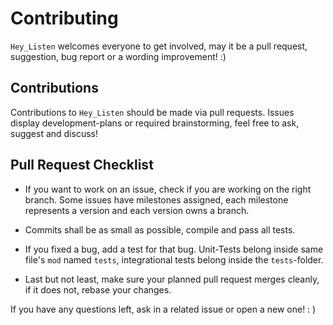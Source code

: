 # Contributing

`Hey_Listen` welcomes everyone to get involved, may it be a pull request, suggestion, bug report or a wording improvement! :)

## Contributions

Contributions to `Hey_Listen` should be made via pull requests.
Issues display development-plans or required brainstorming, feel free to ask, suggest and discuss!

## Pull Request Checklist

- If you want to work on an issue, check if you are working on the right branch. Some issues have milestones assigned, each milestone represents a version and each version owns a branch.

- Commits shall be as small as possible, compile and pass all tests.

- If you fixed a bug, add a test for that bug. Unit-Tests belong inside same file's `mod` named `tests`, integrational tests belong inside the `tests`-folder.

- Last but not least, make sure your planned pull request merges cleanly, if it does not, rebase your changes.

If you have any questions left, ask in a related issue or open a new one! : )
